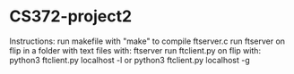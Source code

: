 # CS372-project2

Instructions:
run makefile with "make" to compile ftserver.c
run ftserver on flip in a folder with text files with:
   ftserver <port>
run ftclient.py on flip with:
   python3 ftclient.py localhost <port> -l <dataport>
or python3 ftclient.py localhost <port> -g <file to get> <dataport>
